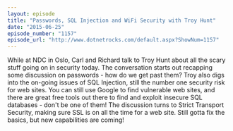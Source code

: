 ```yaml
---
layout: episode
title: "Passwords, SQL Injection and WiFi Security with Troy Hunt"
date: "2015-06-25"
episode_number: "1157"
episode_url: "http://www.dotnetrocks.com/default.aspx?ShowNum=1157"
---
```


While at NDC in Oslo, Carl and Richard talk to Troy Hunt about all the scary stuff going on in security today. The conversation starts out recapping some discussion on passwords - how do we get past them? Troy also digs into the on-going issues of SQL Injection, still the number one security risk for web sites. You can still use Google to find vulnerable web sites, and there are great free tools out there to find and exploit insecure SQL databases - don't be one of them! The discussion turns to Strict Transport Security, making sure SSL is on all the time for a web site. Still gotta fix the basics, but new capabilities are coming!
